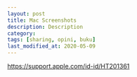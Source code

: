 ```yaml
---
layout: post
title: Mac Screenshots
description: Description
category:
tags: [sharing, opini, buku]
last_modified_at: 2020-05-09
---
```



https://support.apple.com/id-id/HT201361
